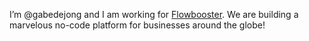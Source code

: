 I’m @gabedejong and I am working for [Flowbooster](https://flowbooster.io). We are building a marvelous no-code platform for businesses around the globe!

<!---
gabedejong/gabedejong is a ✨ special ✨ repository because its `README.md` (this file) appears on your GitHub profile.
You can click the Preview link to take a look at your changes.
--->
